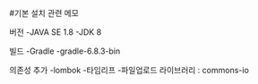#기본 설치 관련 메모

버전
-JAVA SE 1.8
-JDK 8


빌드
-Gradle 
-gradle-6.8.3-bin


의존성 추가
-lombok 
-타임리프
-파일업로드 라이브러리 : commons-io
